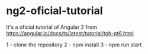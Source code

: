 # ng2-oficial-tutorial


It's a oficial tutorial of Angular 2 from https://angular.io/docs/ts/latest/tutorial/toh-pt6.html


1 - clone the repository
2 - npm install
3 - npm run start
